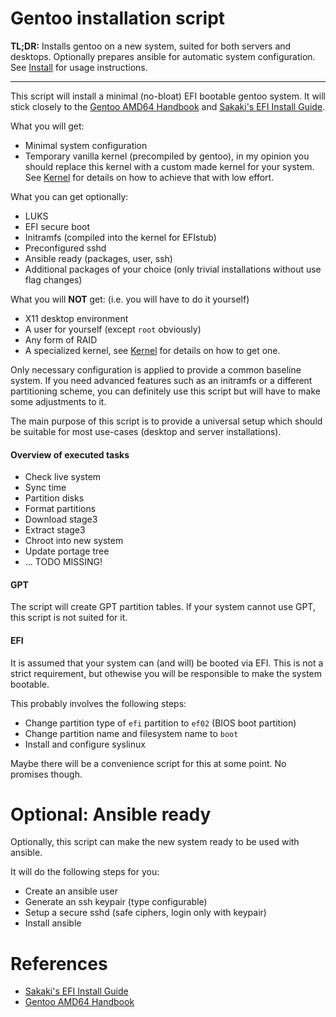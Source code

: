 # Gentoo installation script

**TL;DR:** Installs gentoo on a new system, suited for both servers and desktops.
Optionally prepares ansible for automatic system configuration.
See [Install](#Install) for usage instructions.

---

This script will install a minimal (no-bloat) EFI bootable gentoo system.
It will stick closely to the [Gentoo AMD64 Handbook](https://wiki.gentoo.org/wiki/Handbook:AMD64)
and [Sakaki's EFI Install Guide](https://wiki.gentoo.org/wiki/Sakaki%27s_EFI_Install_Guide).

What you will get:

* Minimal system configuration
* Temporary vanilla kernel (precompiled by gentoo), in my opinion you
  should replace this kernel with a custom made kernel for your system.
  See [Kernel](#Kernel) for details on how to achieve that with low effort.

What you can get optionally:

* LUKS
* EFI secure boot
* Initramfs (compiled into the kernel for EFIstub)
* Preconfigured sshd
* Ansible ready (packages, user, ssh)
* Additional packages of your choice (only trivial installations without use flag changes)

What you will **NOT** get: (i.e. you will have to do it yourself)

* X11 desktop environment
* A user for yourself (except `root` obviously)
* Any form of RAID
* A specialized kernel, see [Kernel](#Kernel) for details on how to get one.

Only necessary configuration is applied to provide a common baseline system.
If you need advanced features such as an initramfs or a different
partitioning scheme, you can definitely use this script but will
have to make some adjustments to it.

The main purpose of this script is to provide a universal setup
which should be suitable for most use-cases (desktop and server installations).

#### Overview of executed tasks

* Check live system
* Sync time
* Partition disks
* Format partitions
* Download stage3
* Extract stage3
* Chroot into new system
* Update portage tree
* ... TODO MISSING!

#### GPT

The script will create GPT partition tables. If your system cannot use GPT,
this script is not suited for it.

#### EFI

It is assumed that your system can (and will) be booted via EFI.
This is not a strict requirement, but othewise you will be responsible
to make the system bootable.

This probably involves the following steps:

* Change partition type of `efi` partition to `ef02` (BIOS boot partition)
* Change partition name and filesystem name to `boot`
* Install and configure syslinux

Maybe there will be a convenience script for this at some point.
No promises though.

# Optional: Ansible ready

Optionally, this script can make the new system ready to be
used with ansible.

It will do the following steps for you:

* Create an ansible user
* Generate an ssh keypair (type configurable)
* Setup a secure sshd (safe ciphers, login only with keypair)
* Install ansible

# References

* [Sakaki's EFI Install Guide](https://wiki.gentoo.org/wiki/Sakaki%27s_EFI_Install_Guide)
* [Gentoo AMD64 Handbook](https://wiki.gentoo.org/wiki/Handbook:AMD64)
